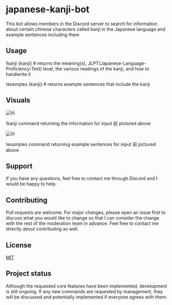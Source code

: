 # japanese-kanji-bot
This bot allows members in the Discord server to search for information about certain chinese characters called kanji in the Japanese language and example sentences including them

## Usage

!kanji {kanji} # returns the meaning(s), JLPT(Japanese-Language-Proficiency-Test) level, the various readings of the kanji, and how to handwrite it

!examples {kanji} # returns example sentences that include the kanji

## Visuals
![til](https://github.com/JosueGarcia17/japanese-vocab-translation-bot/blob/master/kanjiSearch.gif)

!kanji command returning the information for input 前 pictured above

![til](https://github.com/JosueGarcia17/japanese-vocab-translation-bot/blob/master/exampleSearch.gif)

!examples command returning example sentences for input 前 pictured above

## Support 
If you have any questions, feel free to contact me through Discord and I would be happy to help.
## Contributing
Pull requests are welcome. For major changes, please open an issue first to discuss what you would like to change so that I can consider the change with the rest of the moderation team in advance. Feel free to contact me directly about contributing as well. 

## License
[MIT](https://choosealicense.com/licenses/mit/)

## Project status
Although the requested core features have been implemented, development is still ongoing. If any new commands are requested by management, they will be discussed and potentially implemented if everyone agrees with them. 
